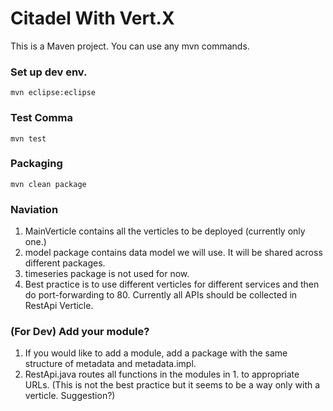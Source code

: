 # Citadel With Vert.X

This is a Maven project. You can use any mvn commands.

### Set up dev env.
```{r, engine='bash', count_lines}
mvn eclipse:eclipse
```

### Test Comma
```{r, engine='bash', count_lines}
mvn test
```

### Packaging
```{r, engine='bash', count_lines}
mvn clean package
```

### Naviation
1. MainVerticle contains all the verticles to be deployed (currently only one.)
2. model package contains data model we will use. It will be shared across different packages.
3. timeseries package is not used for now.
4. Best practice is to use different verticles for different services and then do port-forwarding to 80. Currently all APIs should be collected in RestApi Verticle.

### (For Dev) Add your module?
1. If you would like to add a module, add a package with the same structure of metadata and metadata.impl.
2. RestApi.java routes all functions in the modules in 1. to appropriate URLs. (This is not the best practice but it seems to be a way only with a verticle. Suggestion?)


